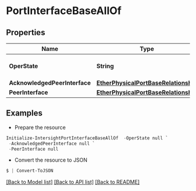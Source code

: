 # PortInterfaceBaseAllOf
## Properties

Name | Type | Description | Notes
------------ | ------------- | ------------- | -------------
**OperState** | **String** | Operational state of an Interface. | [optional] 
**AcknowledgedPeerInterface** | [**EtherPhysicalPortBaseRelationship**](EtherPhysicalPortBaseRelationship.md) |  | [optional] 
**PeerInterface** | [**EtherPhysicalPortBaseRelationship**](EtherPhysicalPortBaseRelationship.md) |  | [optional] 

## Examples

- Prepare the resource
```powershell
Initialize-IntersightPortInterfaceBaseAllOf  -OperState null `
 -AcknowledgedPeerInterface null `
 -PeerInterface null
```

- Convert the resource to JSON
```powershell
$ | Convert-ToJSON
```

[[Back to Model list]](../README.md#documentation-for-models) [[Back to API list]](../README.md#documentation-for-api-endpoints) [[Back to README]](../README.md)

